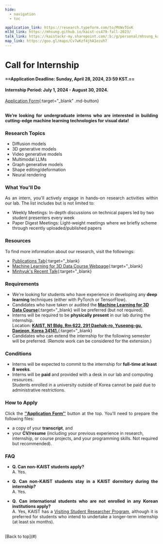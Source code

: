 ```yaml
---
hide:
  - navigation
  - toc

application_link: https://research.typeform.com/to/MVWvTGvK
ml3d_link: https://mhsung.github.io/kaist-cs479-fall-2023/
talk_link: https://kaistackr-my.sharepoint.com/:b:/g/personal/mhsung_kaist_ac_kr/EY5JBy6P7D1DlipHY7chcmwBOEFaUNdLvrou5MpQMgVv3w?e=SLcCde
map_link: https://goo.gl/maps/Cv7wKzf4jhA1ezuh7
---
```


<style>
p { text-align: justify; }

.md-typeset h3 {
    font-weight: bold;
    margin-top: 1em;
}

.md-typeset ul li {
    margin-top: 0em;
    margin-bottom: 0em;
}
</style>


# Call for Internship

#### ==Application Deadline: Sunday, April 28, 2024, 23:59 KST.==
#### Internship Period: July 1, 2024 - August 30, 2024.

[Application Form]({{page.meta.application_link}}){:target="_blank" .md-button}
<br />
<br />


__We’re looking for undergraduate interns who are interested in building cutting-edge machine learning technologies for visual data!__


### Research Topics
- Diffusion models
- 3D generative models
- Video generative models
- Multimodal LLMs
- Graph generative models
- Shape editing/deformation
- Neural rendering

### What You'll Do
As an intern, you'll actively engage in hands-on research activities within our lab. The list includes but is not limited to:

- Weekly Meetings: In-depth discussions on technical papers led by two student presenters every week
- Paper Digest Meetings: Light-weight meetings where we briefly scheme through recently uploaded/published papers

### Resources
To find more information about our research, visit the followings:

- [Publications Tab](publications.md){:target="_blank}
- [Machine Learning for 3D Data Course Webpage]({{page.meta.ml3d_link}}){:target="_blank}
- [Minhyuk's Recent Talk]({{page.meta.talk_link}}){:target="_blank}


### Requirements
- We're looking for students who have experience in developing any __deep learning__ techniques (either with PyTorch or TensorFlow).
- Candidates who have taken or audited the [__Machine Learning for 3D Data Course__]({{page.meta.ml3d_link}}){:target="_blank} will be preferred (but not required).
- Interns will be required to be __physically present__ in our lab during the internship.<br>
  Location: [__KAIST, N1 Bldg, Rm 622, 291 Daehak-ro, Yuseong-gu, Daejeon, Korea 34141.__]({{page.meta.map_link}}){:target="_blank}
- Candidates who can extend the internship for the following semester will be preferred. (Remote work can be considered for the extension.)


### Conditions
- Interns will be expected to commit to the internship for __full-time at least 8 weeks__.
- Interns will be __paid__ and provided with a desk in our lab and computing resources.<br>Students enrolled in a university outside of Korea cannot be paid due to administrative restrictions.


### How to Apply
Click the [__''Application Form''__](#) button at the top. You'll need to prepare the following files:

- a copy of your __transcript__, and
- your __CV/resume__ (including your previous experience in research, internship, or course projects, and your programming skills. Not required but recommended).


### FAQ
- __Q. Can non-KAIST students apply?__<br>
A. Yes.

- __Q. Can non-KAIST students stay in a KAIST dormitory during the internship?__<br>
A. Yes.

- __Q. Can international students who are not enrolled in any Korean institutions apply?__<br>
A. Yes, KAIST has a <a href="https://io.kaist.ac.kr/menu/io.do?mguid=D4CD2D0A-21E5-E511-940C-2C44FD7DF8B9" target="_blank">Visiting Student Researcher Program</a>, although it is preferred for students who intend to undertake a longer-term internship (at least six months).


<br />
[Back to top](#)

<br />

